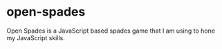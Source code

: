 open-spades
===========

Open Spades is a JavaScript based spades game that I am using to hone my JavaScript skills.
